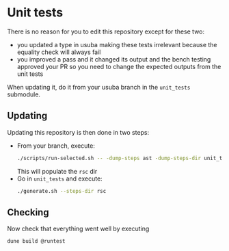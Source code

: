 # Unit tests

There is no reason for you to edit this repository except for these two:

- you updated a type in usuba making these tests irrelevant because the equality check will always fail
- you improved a pass and it changed its output and the bench testing approved your PR so you need to change the expected outputs from the unit tests

When updating it, do it from your usuba branch in the `unit_tests` submodule.

## Updating

Updating this repository is then done in two steps:
- From your branch, execute:
   ```sh
   ./scripts/run-selected.sh -- -dump-steps ast -dump-steps-dir unit_tests/rsc
   ```
   This will populate the `rsc` dir
- Go in `unit_tests` and execute:
   ```sh
   ./generate.sh --steps-dir rsc
   ```

## Checking

Now check that everything went well by executing

```sh
dune build @runtest
```
